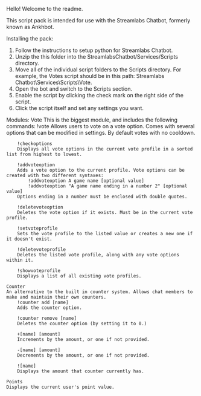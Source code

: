 Hello! Welcome to the readme.

This script pack is intended for use with the Streamlabs Chatbot, formerly known as Ankhbot.

Installing the pack:
1. Follow the instructions to setup python for Streamlabs Chatbot.
2. Unzip the this folder into the StreamlabsChatbot/Services/Scripts directory.
3. Move all of the individual script folders to the Scripts directory. For example, the Votes script should be in this path: Streamlabs Chatbot\Services\Scripts\Vote.
4. Open the bot and switch to the Scripts section.
5. Enable the script by clicking the check mark on the right side of the script.
6. Click the script itself and set any settings you want.

Modules:
    Vote
    This is the biggest module, and includes the following commands:
        !vote
        Allows users to vote on a vote option. Comes with several options that can be modified in settings. By default
        votes with no cooldown.

        !checkoptions
        Displays all vote options in the current vote profile in a sorted list from highest to lowest.

        !addvoteoption
        Adds a vote option to the current profile. Vote options can be created with two different syntaxes:
            !addvoteoption A game name [optional value]
            !addvoteoption "A game name ending in a number 2" [optional value]
        Options ending in a number must be enclosed with double quotes.

        !deletevoteoption
        Deletes the vote option if it exists. Must be in the current vote profile.

        !setvoteprofile
        Sets the vote profile to the listed value or creates a new one if it doesn't exist.

        !deletevoteprofile
        Deletes the listed vote profile, along with any vote options within it.

        !showvoteprofile
        Displays a list of all existing vote profiles.

    Counter
    An alternative to the built in counter system. Allows chat members to make and maintain their own counters.
        !counter add [name]
        Adds the counter option.

        !counter remove [name]
        Deletes the counter option (by setting it to 0.)

        +[name] [amount]
        Increments by the amount, or one if not provided.

        -[name] [amount]
        Decrements by the amount, or one if not provided.

        ![name]
        Displays the amount that counter currently has.

    Points
    Displays the current user's point value.